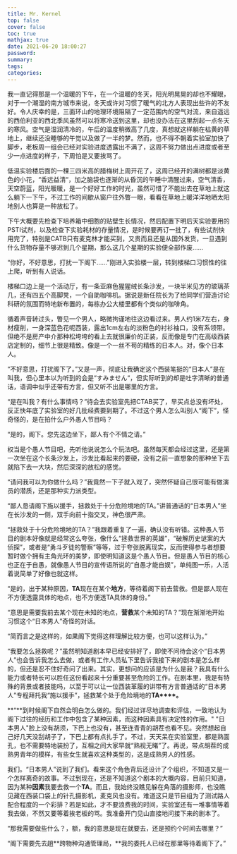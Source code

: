 ```yaml
---
title: Mr. Kernel
top: false
cover: false
toc: true
mathjax: true
date: 2021-06-20 18:00:27
password:
summary:
tags:
categories:
---
```


我一直记得那是一个温暖的下午，在一个温暖的冬天，阳光明晃晃的却也不耀眼，对于一个潮湿的南方城市来说，冬天或许对习惯了暖气的北方人表现出些许的不友好。令人庆幸的是，三面环山的地理环境阻隔了一定范围内的空气对流，来自遥远的西伯利亚的西北季风虽然可以将寒冷送到这里，却也没办法在这里刮起一点冬天的寒风。空气是湿润清冷的，午后的温度稍微高了几度，真想就这样躺在枯黄的草地上，继续还没睡够的午觉以及做了一半的梦。然而，也不得不朝着实验室加快了脚步，老板周一组会已经对实验进度透露出不满了，这周不努力做出点进度或者至少一点进度的样子，下周怕是又要挨骂了。

低温实验楼后面的一棵三四米高的腊梅树上周开花了，这周已经开的满树都是淡黄色的小花，“香远益清“，加之脑袋也逐渐的从昏沉的午睡中清醒过来，空气清香，天空蔚蓝，阳光暖暖，是一个好好工作的时光，虽然可惜了不能出去在草地上就这么躺下一下午，不过工作的间歇从窗户往外瞥一眼，看看在草地上暖洋洋地晒太阳地别人也算是一种放松了。

下午大概要先检查下培养箱中细胞的贴壁生长情况，然后配置下明后天实验要用的PSTI试剂，以及检查下实验耗材的存量情况，是时候要再订一批了，有些试剂快用完了，特别是CATB只有麦克林才能买到，又贵而且还是从国外发货，一旦遇到什么货物存量不够迟到几个星期，那么这几个星期的实验便全部作废……

“你好，不好意思，打扰一下阁下……”刚进入实验楼一层，转到楼梯口习惯性的往上爬，听到有人说话。

楼梯口边上是一个活动厅，有一条亚麻色猩猩绒长条沙发，一块半米见方的玻璃茶几，还有四五个高脚凳，一个自助咖啡机。据说是新任院长为了给同学们营造讨论科研的氛围而特地新布置的，每栋办公大楼里都有个类似的咖啡角。

循着声音转过头，瞥见一个男人，略微拘谨地往这边看过来。男人约1米7左右，身材瘦削，一身深蓝色花呢西装，露出1cm左右的淡粉色的衬衫袖口，没有系领带。但绝不是房产中介那种松垮垮的看上去就很廉价的正装，反而像是专门在高级西装店定制的，细节上很是精致。像是一个一丝不苟的精练的日本人。对，像个日本人。

“不好意思，打扰阁下了。”又是一声，彻底让我确定这个西装笔挺的“日本人”是在叫我，但心里本以为听到的会是“すみません“，但实际听到的却是吐字清晰的普通话，语调中似乎还带有方言，但又听不出是哪里的方言。

“是在叫我？有什么事情吗？”待会去实验室先把CTAB买了，早买点总没有坏处，反正快年底了实验室的好几批经费要到期了。不过这个男人怎么叫别人“阁下”，怪奇怪的，是在拍什么户外愚人节目吗？

“是的，阁下。您先这边坐下，鄙人有个不情之请。”

权当是个愚人节目吧，先听他说说怎么个玩法吧。虽然每天都会经过这里，还是第一次坐在这个长条沙发上，沙发比看起来的要硬，没有之前一直想象的那种坐下去就陷下去一大块，然后深深的放松的感觉。

“请问我可以为你做什么吗？”我竟然一下子就入戏了，突然怀疑自己很可能有做演员的潜质，还是那种实力派类型。

“鄙人恳请阁下施以援手，拯救处于十分危险境地的TA。”讲普通话的“日本男人”坐在长沙发的一侧，双手向前十指交叉，神色很严肃。

“拯救处于十分危险境地的TA？”我跟着重复了一遍，确认没有听错。这种愚人节目的剧本好像就是经常这么夸张，像什么“拯救世界的英雄”，“破解历史谜案的大侦探”，或者是“勇斗歹徒的警察”等等，过于夸张脱离现实，反而使得参与者想要暂时做个拥有主角光环的美梦，即使明知道这是个愚人节目。但是愚人节目的核心也正在于自愚，就像愚人节目的宣传语所说的“自愚才能自娱”，单纯图一乐，人活着说简单了好像也就这样。

“是的，出于某种原因，**TA**现在在某个**地方**，等待着阁下前去营救。但是鄙人现在不方便透露具体的地点，也不方便透TA具体的身份。”

“意思是需要我前去某个现在未知的地点，**营救**某个未知的TA？”现在渐渐地开始习惯这个“日本男人”奇怪的对话。

“简而言之是这样的，如果阁下觉得这样理解比较方便，也可以这样认为。”

“我要怎么拯救呢？”虽然明知道剧本早已经安排好了，即使不问待会这个“日本男人”也会告诉我怎么去做，或者有工作人员私下里告诉我接下来的剧本是怎么样的，但还是忍不住好奇问了出来。其实，更想问的应该是为什么是我？我具有什么能力或者特长可以胜任这份看起来十分重要甚至危险的工作。在剧本里，我是有特殊的背景或者技能吗，以至于可以让一位西装革履的讲带有方言普通话的“日本男人”专程拜托我“施以援手”，拯救某个处于危险境地的**TA****。**

**“**到时候阁下自然会明白怎么做的。我们经过详尽地调查和评估，一致地认为阁下过往的经历和工作中包含了某种因素，而这种因素具有决定性的作用。"  "日本男人"脸上没有胡须，下巴上也没有，甚至连青青的胡茬也看不见。突然想起自己好几天没刮胡子了，下巴上都有点扎手了。不过，天天呆在实验室里，都是熟面孔，也不需要特地装扮了，互相之间大家早就“熟视无睹”了。再说，带点胡茬的成熟男青年的模样，有些女生就喜欢这种类型的，这是成熟男人的性感。

我们。“日本男人”说到了我们。看来这个角色背后还设计了个组织，不知道又是一个怎样离奇的故事。不过到现在，还是不知道这个剧本的大概内容，目前只知道，因为某种**因素**我要去救一个**TA**。而且，我始终没瞧见躲在角落的摄影师，也没瞧见藏在西装口袋上的针孔摄影机，麦克风也没有。难道这只是节目组为了测试路人配合程度的一个彩排？若是如此，才不要浪费我的时间，实验室还有一堆事情等着我去做，不然又要等着挨老板的骂。我准备开门见山直接地问接下来的剧本了。

“那我需要做些什么？，额，我的意思是现在就要去，还是预约个时间去哪里？”

“阁下需要先去趟**跨物种沟通管理局，**我的委托人已经在那里等待着阁下了。”

